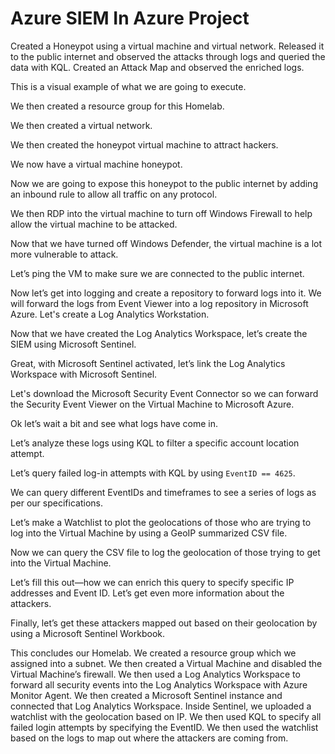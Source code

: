 <h1>Azure SIEM In Azure Project</h1>

<p>Created a Honeypot using a virtual machine and virtual network. Released it to the public internet and observed the attacks through logs and queried the data with KQL. Created an Attack Map and observed the enriched logs.</p>

<p>This is a visual example of what we are going to execute.</p>

<p>We then created a resource group for this Homelab.</p>

<p>We then created a virtual network.</p>

<p>We then created the honeypot virtual machine to attract hackers.</p>

<p>We now have a virtual machine honeypot.</p>

<p>Now we are going to expose this honeypot to the public internet by adding an inbound rule to allow all traffic on any protocol.</p>

<p>We then RDP into the virtual machine to turn off Windows Firewall to help allow the virtual machine to be attacked.</p>

<p>Now that we have turned off Windows Defender, the virtual machine is a lot more vulnerable to attack.</p>

<p>Let’s ping the VM to make sure we are connected to the public internet.</p>

<p>Now let’s get into logging and create a repository to forward logs into it. We will forward the logs from Event Viewer into a log repository in Microsoft Azure. Let's create a Log Analytics Workstation.</p>

<p>Now that we have created the Log Analytics Workspace, let’s create the SIEM using Microsoft Sentinel.</p>

<p>Great, with Microsoft Sentinel activated, let’s link the Log Analytics Workspace with Microsoft Sentinel.</p>

<p>Let's download the Microsoft Security Event Connector so we can forward the Security Event Viewer on the Virtual Machine to Microsoft Azure.</p>

<p>Ok let’s wait a bit and see what logs have come in.</p>

<p>Let’s analyze these logs using KQL to filter a specific account location attempt.</p>

<p>Let’s query failed log-in attempts with KQL by using <code>EventID == 4625</code>.</p>

<p>We can query different EventIDs and timeframes to see a series of logs as per our specifications.</p>

<p>Let’s make a Watchlist to plot the geolocations of those who are trying to log into the Virtual Machine by using a GeoIP summarized CSV file.</p>

<p>Now we can query the CSV file to log the geolocation of those trying to get into the Virtual Machine.</p>

<p>Let’s fill this out—how we can enrich this query to specify specific IP addresses and Event ID. Let’s get even more information about the attackers.</p>

<p>Finally, let’s get these attackers mapped out based on their geolocation by using a Microsoft Sentinel Workbook.</p>

<p>This concludes our Homelab. We created a resource group which we assigned into a subnet. We then created a Virtual Machine and disabled the Virtual Machine’s firewall. We then used a Log Analytics Workspace to forward all security events into the Log Analytics Workspace with Azure Monitor Agent. We then created a Microsoft Sentinel instance and connected that Log Analytics Workspace. Inside Sentinel, we uploaded a watchlist with the geolocation based on IP. We then used KQL to specify all failed login attempts by specifying the EventID. We then used the watchlist based on the logs to map out where the attackers are coming from.</p>
